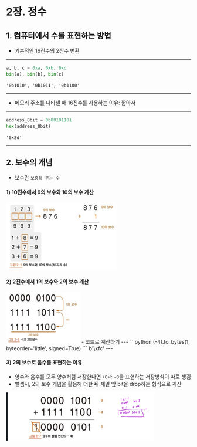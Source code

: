 # 2장. 정수
## 1. 컴퓨터에서 수를 표현하는 방법
- 기본적인 16진수의 2진수 변환
---
```python
a, b, c = 0xa, 0xb, 0xc
bin(a), bin(b), bin(c)
```
	'0b1010', '0b1011', '0b1100'

---
- 메모리 주소를 나타낼 때 16진수를 사용하는 이유: 짧아서
---
```python
address_8bit = 0b00101101
hex(address_8bit)
```
	'0x2d'
---

## 2. 보수의 개념
- 보수란 `보충해 주는 수`
#### 1) 10진수에서 9의 보수와 10의 보수 계산
<img src="./img/2-2-1.jpg" width="60%">

#### 2) 2진수에서 1의 보수와 2의 보수 계산
<img src="./img/2-2-2.jpg" width="40%">
- 코드로 계산하기
---
```python
(-4).to_bytes(1, byteorder='little', signed=True)
```
	b'\xfc'
---

#### 3) 2의 보수로 음수를 표현하는 이유
- 양수와 음수를 모두 양수처럼 저장한다면 `+0`과 `-0`을 표현하는 저장방식이 따로 생김
- 뺄셈시, 2의 보수 개념을 활용해 더한 뒤 제일 앞 bit을 drop하는 형식으로 계산
<img src="./img/2-2-3.jpeg" width="80%">
